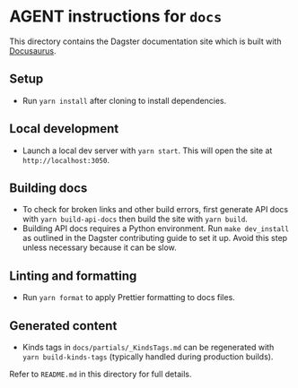 # AGENT instructions for `docs`

This directory contains the Dagster documentation site which is built with
[Docusaurus](https://docusaurus.io/).

## Setup

- Run `yarn install` after cloning to install dependencies.

## Local development

- Launch a local dev server with `yarn start`. This will open the site at
  `http://localhost:3050`.

## Building docs

- To check for broken links and other build errors, first generate API docs with
  `yarn build-api-docs` then build the site with `yarn build`.
- Building API docs requires a Python environment. Run `make dev_install` as
  outlined in the Dagster contributing guide to set it up. Avoid this step unless necessary because it can be slow.

## Linting and formatting

- Run `yarn format` to apply Prettier formatting to docs files.

## Generated content

- Kinds tags in `docs/partials/_KindsTags.md` can be regenerated with
  `yarn build-kinds-tags` (typically handled during production builds).

Refer to `README.md` in this directory for full details.
